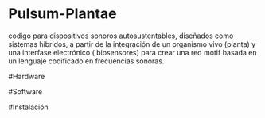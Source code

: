 # Pulsum-Plantae
codigo para dispositivos sonoros autosustentables, diseñados como sistemas híbridos, 
a partir de la integración de un organismo vivo (planta) y una interfase electrónico 
( biosensores) para crear una red motif basada en un lenguaje codificado en frecuencias sonoras.

#Hardware

#Software 

#Instalación 
